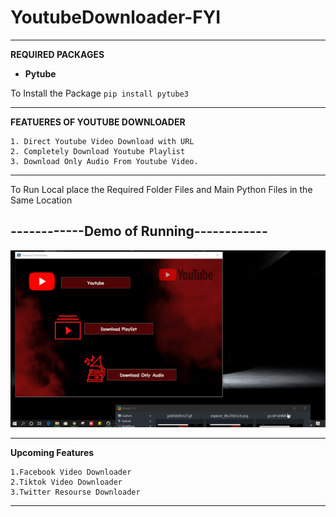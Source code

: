<h1>YoutubeDownloader-FYI</h1>

---------------------------------------------------------
**REQUIRED PACKAGES**
* **Pytube**

To Install the Package `pip install pytube3`

--------------------------------------------------------
**FEATUERES OF YOUTUBE DOWNLOADER**

	1. Direct Youtube Video Download with URL
	2. Completely Download Youtube Playlist
	3. Download Only Audio From Youtube Video.
---------------------------------------------------------
To Run Local place the Required Folder Files and Main Python Files in the Same Location

<h2>------------Demo of Running------------</h3>

![MainScreen](https://github.com/DeepakChakravarthy/YoutubeDownloader-FYI/blob/master/ScreenShot/ScreenRec.gif?raw=true)

----------------------------------------------------------
**Upcoming Features**

	1.Facebook Video Downloader
	2.Tiktok Video Downloader
	3.Twitter Resourse Downloader
----------------------------------------------------------
